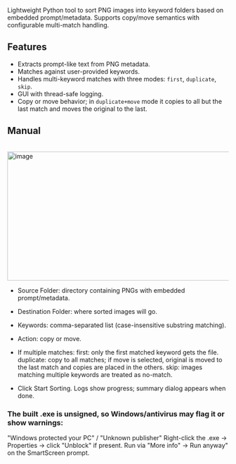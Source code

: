 Lightweight Python tool to sort PNG images into keyword folders based on embedded prompt/metadata. Supports copy/move semantics with configurable multi-match handling.

## Features
- Extracts prompt-like text from PNG metadata.
- Matches against user-provided keywords.
- Handles multi-keyword matches with three modes: `first`, `duplicate`, `skip`.
- GUI with thread-safe logging.
- Copy or move behavior; in `duplicate+move` mode it copies to all but the last match and moves the original to the last.

## Manual
<br>
<img width="592" height="294" alt="image" src="https://github.com/user-attachments/assets/40b6efa6-d504-4620-9c3e-41d881a12a86" />

- Source Folder: directory containing PNGs with embedded prompt/metadata.
- Destination Folder: where sorted images will go.
    
- Keywords: comma-separated list (case-insensitive substring matching).

- Action: copy or move.

- If multiple matches:
    first: only the first matched keyword gets the file.
    duplicate: copy to all matches; if move is selected, original is moved to the last match and copies are placed in the others.
    skip: images matching multiple keywords are treated as no-match.

- Click Start Sorting. Logs show progress; summary dialog appears when done.



### The built .exe is unsigned, so Windows/antivirus may flag it or show warnings:

"Windows protected your PC" / "Unknown publisher"
Right-click the .exe → Properties → click "Unblock" if present.
Run via "More info" → Run anyway" on the SmartScreen prompt.
